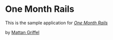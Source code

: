 # One Month Rails

This is the sample application for 
[*One Month Rails*](http://onemonthrails.com)

by [Mattan Griffel](http://mattangriffel.com)
